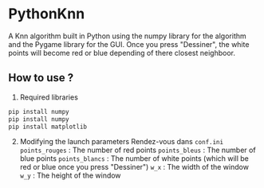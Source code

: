 # PythonKnn
A Knn algorithm built in Python using the numpy library for the algorithm and the Pygame library for the GUI.
Once you press "Dessiner", the white points will become red or blue depending of there closest neighboor.


## How to use ? 

1. Required libraries

  ```python
  pip install numpy
  pip install numpy
  pip install matplotlib
  ```

2. Modifying the launch parameters
 Rendez-vous dans `conf.ini`
 `points_rouges` : The number of red points
 `points_bleus` : The number of blue points
 `points_blancs` : The number of white points (which will be red or blue once you press "Dessiner")
 `w_x` : The width of the window
 `w_y` : The height of the window
